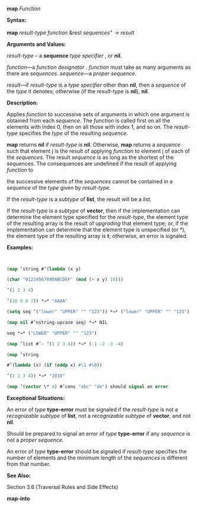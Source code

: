 **map** *Function* 



**Syntax:** 



**map** *result-type function* &amp;rest *sequences*<sup>+</sup> *→ result* 



**Arguments and Values:** 



*result-type* – a **sequence** *type specifier* , or **nil**. 



*function*—a *function designator* . *function* must take as many arguments as there are *sequences*. *sequence*—a *proper sequence*. 



*result*—if *result-type* is a *type specifier* other than **nil**, then a *sequence* of the *type* it denotes; otherwise (if the *result-type* is **nil**), **nil**. 



**Description:** 



Applies *function* to successive sets of arguments in which one argument is obtained from each *sequence*. The *function* is called first on all the elements with index 0, then on all those with index 1, and so on. The *result-type* specifies the *type* of the resulting *sequence*. 



**map** returns **nil** if *result-type* is **nil**. Otherwise, **map** returns a *sequence* such that element j is the result of applying *function* to element j of each of the *sequences*. The result *sequence* is as long as the shortest of the *sequences*. The consequences are undefined if the result of applying *function* to 







 



 



the successive elements of the *sequences* cannot be contained in a *sequence* of the *type* given by *result-type*. 



If the *result-type* is a *subtype* of **list**, the result will be a *list*. 



If the *result-type* is a *subtype* of **vector**, then if the implementation can determine the element type specified for the *result-type*, the element type of the resulting array is the result of *upgrading* that element type; or, if the implementation can determine that the element type is unspecified (or \*), the element type of the resulting array is **t**; otherwise, an error is signaled. 



**Examples:**
```lisp
 

(map ’string #’(lambda (x y) 

(char "01234567890ABCDEF" (mod (+ x y) 16))) 

’(1 2 3 4) 

’(10 9 8 7)) *→* "AAAA" 

(setq seq ’("lower" "UPPER" "" "123")) *→* ("lower" "UPPER" "" "123") 

(map nil #’nstring-upcase seq) *→* NIL 

seq *→* ("LOWER" "UPPER" "" "123") 

(map ’list #’- ’(1 2 3 4)) *→* (-1 -2 -3 -4) 

(map ’string 

#’(lambda (x) (if (oddp x) #\1 #\0)) 

’(1 2 3 4)) *→* "1010" 

(map ’(vector \* 4) #’cons "abc" "de") should signal an error 


```
**Exceptional Situations:** 



An error of *type* **type-error** must be signaled if the *result-type* is not a *recognizable subtype* of **list**, not a *recognizable subtype* of **vector**, and not **nil**. 



Should be prepared to signal an error of *type* **type-error** if any *sequence* is not a *proper sequence*. 



An error of *type* **type-error** should be signaled if *result-type* specifies the number of elements and the minimum length of the *sequences* is different from that number. 



**See Also:** 



Section 3.6 (Traversal Rules and Side Effects) 







 



 



**map-into** 



